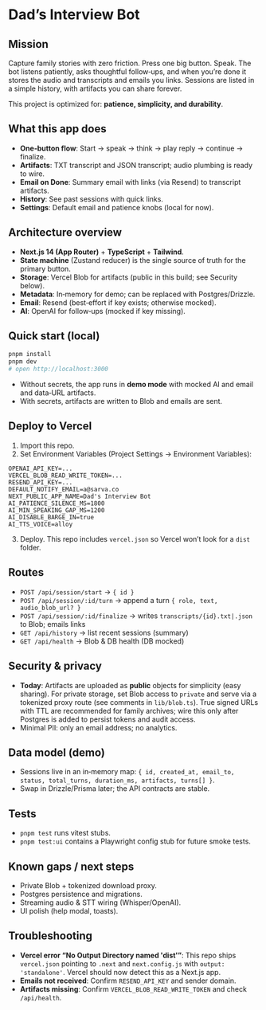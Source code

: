 # Dad’s Interview Bot

## Mission
Capture family stories with zero friction. Press one big button. Speak. The bot listens patiently, asks thoughtful follow‑ups, and when you’re done it stores the audio and transcripts and emails you links. Sessions are listed in a simple history, with artifacts you can share forever.

This project is optimized for: **patience, simplicity, and durability**.

## What this app does
- **One‑button flow**: Start → speak → think → play reply → continue → finalize.
- **Artifacts**: TXT transcript and JSON transcript; audio plumbing is ready to wire.
- **Email on Done**: Summary email with links (via Resend) to transcript artifacts.
- **History**: See past sessions with quick links.
- **Settings**: Default email and patience knobs (local for now).

## Architecture overview
- **Next.js 14 (App Router)** + **TypeScript** + **Tailwind**.
- **State machine** (Zustand reducer) is the single source of truth for the primary button.
- **Storage**: Vercel Blob for artifacts (public in this build; see Security below).
- **Metadata**: In‑memory for demo; can be replaced with Postgres/Drizzle.
- **Email**: Resend (best‑effort if key exists; otherwise mocked).
- **AI**: OpenAI for follow‑ups (mocked if key missing).

## Quick start (local)
```bash
pnpm install
pnpm dev
# open http://localhost:3000
```
- Without secrets, the app runs in **demo mode** with mocked AI and email and data‑URL artifacts.
- With secrets, artifacts are written to Blob and emails are sent.

## Deploy to Vercel
1. Import this repo.
2. Set Environment Variables (Project Settings → Environment Variables):
```
OPENAI_API_KEY=...
VERCEL_BLOB_READ_WRITE_TOKEN=...
RESEND_API_KEY=...
DEFAULT_NOTIFY_EMAIL=a@sarva.co
NEXT_PUBLIC_APP_NAME=Dad's Interview Bot
AI_PATIENCE_SILENCE_MS=1800
AI_MIN_SPEAKING_GAP_MS=1200
AI_DISABLE_BARGE_IN=true
AI_TTS_VOICE=alloy
```
3. Deploy. This repo includes `vercel.json` so Vercel won’t look for a `dist` folder.

## Routes
- `POST /api/session/start` → `{ id }`
- `POST /api/session/:id/turn` → append a turn `{ role, text, audio_blob_url? }`
- `POST /api/session/:id/finalize` → writes `transcripts/{id}.txt|.json` to Blob; emails links
- `GET /api/history` → list recent sessions (summary)
- `GET /api/health` → Blob & DB health (DB mocked)

## Security & privacy
- **Today**: Artifacts are uploaded as **public** objects for simplicity (easy sharing). For private storage, set Blob access to `private` and serve via a tokenized proxy route (see comments in `lib/blob.ts`). True signed URLs with TTL are recommended for family archives; wire this only after Postgres is added to persist tokens and audit access.
- Minimal PII: only an email address; no analytics.

## Data model (demo)
- Sessions live in an in‑memory map: `{ id, created_at, email_to, status, total_turns, duration_ms, artifacts, turns[] }`.
- Swap in Drizzle/Prisma later; the API contracts are stable.

## Tests
- `pnpm test` runs vitest stubs.
- `pnpm test:ui` contains a Playwright config stub for future smoke tests.

## Known gaps / next steps
- Private Blob + tokenized download proxy.
- Postgres persistence and migrations.
- Streaming audio & STT wiring (Whisper/OpenAI).
- UI polish (help modal, toasts).

## Troubleshooting
- **Vercel error “No Output Directory named 'dist'”**: This repo ships `vercel.json` pointing to `.next` and `next.config.js` with `output: 'standalone'`. Vercel should now detect this as a Next.js app.
- **Emails not received**: Confirm `RESEND_API_KEY` and sender domain.
- **Artifacts missing**: Confirm `VERCEL_BLOB_READ_WRITE_TOKEN` and check `/api/health`.
